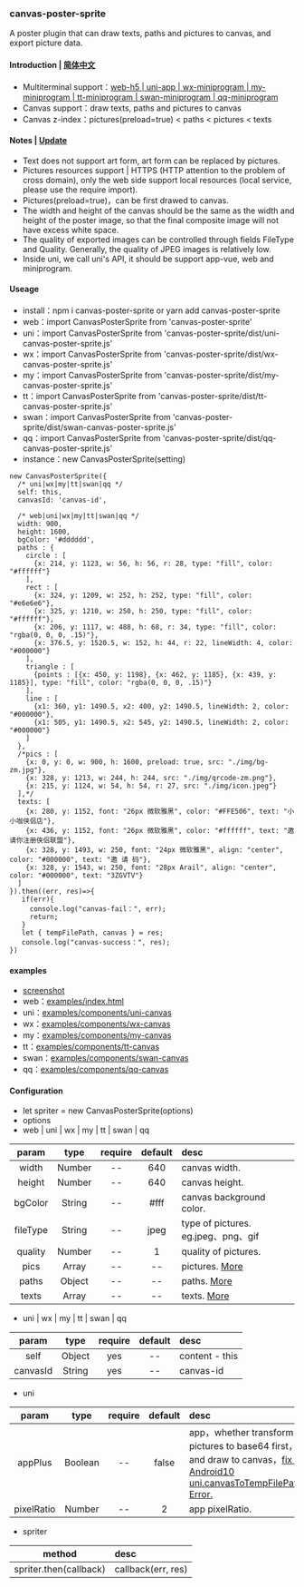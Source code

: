 ### canvas-poster-sprite
A poster plugin that can draw texts, paths and pictures to canvas, and export picture data.

#### Introduction | [简体中文](https://github.com/466102061/canvas-poster-sprite/blob/main/doc/README-ZH.md)
+ Multiterminal support：[web-h5 | uni-app | wx-miniprogram | my-miniprogram | tt-miniprogram | swan-miniprogram | qq-miniprogram](https://github.com/466102061/canvas-poster-sprite/tree/main/dist)
+ Canvas support：draw texts, paths and pictures to canvas
+ Canvas z-index：pictures(preload=true) < paths < pictures < texts

#### Notes | [Update](https://github.com/466102061/canvas-poster-sprite/blob/main/doc/update.md)
+ Text does not support art form, art form can be replaced by pictures.
+ Pictures resources support | HTTPS (HTTP attention to the problem of cross domain), only the web side support local resources (local service, please use the require import).
+ Pictures(preload=true)，can be first drawed to canvas.
+ The width and height of the canvas should be the same as the width and height of the poster image, so that the final composite image will not have excess white space.
+ The quality of exported images can be controlled through fields FileType and Quality. Generally, the quality of JPEG images is relatively low.
+ Inside uni, we call uni's API, it should be support app-vue, web and miniprogram. 

#### Useage
+ install：npm i canvas-poster-sprite  or yarn add canvas-poster-sprite
+ web：import CanvasPosterSprite from 'canvas-poster-sprite'
+ uni：import CanvasPosterSprite from 'canvas-poster-sprite/dist/uni-canvas-poster-sprite.js'
+ wx：import CanvasPosterSprite from 'canvas-poster-sprite/dist/wx-canvas-poster-sprite.js'
+ my：import CanvasPosterSprite from 'canvas-poster-sprite/dist/my-canvas-poster-sprite.js'
+ tt：import CanvasPosterSprite from 'canvas-poster-sprite/dist/tt-canvas-poster-sprite.js'
+ swan：import CanvasPosterSprite from 'canvas-poster-sprite/dist/swan-canvas-poster-sprite.js'
+ qq：import CanvasPosterSprite from 'canvas-poster-sprite/dist/qq-canvas-poster-sprite.js'
+ instance：new CanvasPosterSprite(setting)
```
new CanvasPosterSprite({
  /* uni|wx|my|tt|swan|qq */
  self: this, 
  canvasId: 'canvas-id',

  /* web|uni|wx|my|tt|swan|qq */
  width: 900,
  height: 1600,
  bgColor: '#dddddd',
  paths : {
    circle : [
      {x: 214, y: 1123, w: 56, h: 56, r: 28, type: "fill", color: "#ffffff"}
    ],
    rect : [
      {x: 324, y: 1209, w: 252, h: 252, type: "fill", color: "#e6e6e6"},
      {x: 325, y: 1210, w: 250, h: 250, type: "fill", color: "#ffffff"},
      {x: 206, y: 1117, w: 488, h: 68, r: 34, type: "fill", color: "rgba(0, 0, 0, .15)"},
      {x: 376.5, y: 1520.5, w: 152, h: 44, r: 22, lineWidth: 4, color: "#000000"}
    ],
    triangle : [
      {points : [{x: 450, y: 1198}, {x: 462, y: 1185}, {x: 439, y: 1185}], type: "fill", color: "rgba(0, 0, 0, .15)"}
    ],
    line : [
      {x1: 360, y1: 1490.5, x2: 400, y2: 1490.5, lineWidth: 2, color: "#000000"},
      {x1: 505, y1: 1490.5, x2: 545, y2: 1490.5, lineWidth: 2, color: "#000000"}
    ]
  },
  /*pics : [
    {x: 0, y: 0, w: 900, h: 1600, preload: true, src: "./img/bg-zm.jpg"},
    {x: 328, y: 1213, w: 244, h: 244, src: "./img/qrcode-zm.png"},
    {x: 215, y: 1124, w: 54, h: 54, r: 27, src: "./img/icon.jpeg"}
  ],*/
  texts: [
    {x: 280, y: 1152, font: "26px 微软雅黑", color: "#FFE506", text: "小小咖侠侣店"},
    {x: 436, y: 1152, font: "26px 微软雅黑", color: "#ffffff", text: "邀请你注册侠侣联盟"},
    {x: 328, y: 1493, w: 250, font: "24px 微软雅黑", align: "center", color: "#000000", text: "邀 请 码"},
    {x: 328, y: 1543, w: 250, font: "28px Arail", align: "center", color: "#000000", text: "3ZGVTV"}
  ]
}).then((err, res)=>{
   if(err){
     console.log("canvas-fail：", err);
     return;
   }
   let { tempFilePath, canvas } = res;
   console.log("canvas-success：", res);
})
```
#### examples
+ [screenshot](https://github.com/466102061/canvas-poster-sprite/tree/main/screenshot)
+ web：[examples/index.html](https://github.com/466102061/canvas-poster-sprite/tree/main/examples)
+ uni：[examples/components/uni-canvas](https://github.com/466102061/canvas-poster-sprite/tree/main/examples/components)
+ wx：[examples/components/wx-canvas](https://github.com/466102061/canvas-poster-sprite/tree/main/examples/components)
+ my：[examples/components/my-canvas](https://github.com/466102061/canvas-poster-sprite/tree/main/examples/components)
+ tt：[examples/components/tt-canvas](https://github.com/466102061/canvas-poster-sprite/tree/main/examples/components)
+ swan：[examples/components/swan-canvas](https://github.com/466102061/canvas-poster-sprite/tree/main/examples/components)
+ qq：[examples/components/qq-canvas](https://github.com/466102061/canvas-poster-sprite/tree/main/examples/components)
#### Configuration
+ let spriter = new CanvasPosterSprite(options)
+ options
+ web | uni | wx | my | tt | swan | qq

| param | type | require | default | desc |
| :----: | :----: | :----: | :----: | :---- |
| width | Number | -- | 640 | canvas width. |
| height | Number | -- | 640 | canvas height. |
| bgColor | String | -- | #fff | canvas background color. |
| fileType | String | -- | jpeg | type of pictures. eg.jpeg、png、gif |
| quality | Number | -- | 1 | quality of pictures. |
| pics | Array | -- | -- | pictures. [More](https://github.com/466102061/canvas-poster-sprite/blob/main/doc/draw-pic.md) |
| paths | Object | -- | -- | paths. [More](https://github.com/466102061/canvas-poster-sprite/blob/main/doc/draw-path.md) |
| texts | Array | -- | -- | texts. [More](https://github.com/466102061/canvas-poster-sprite/blob/main/doc/draw-text.md) |

+  uni | wx | my | tt | swan | qq

| param | type | require | default | desc |
| :----: | :----: | :----: | :----: | :---- |
| self | Object | yes | -- | content - this |
| canvasId | String | yes | -- | canvas-id |

+ uni

| param | type | require | default | desc |
| :----: | :----: | :----: | :----: | :---- |
| appPlus | Boolean | -- | false | app，whether transform pictures to base64 first，and draw to canvas，[fix：Android10 uni.canvasToTempFilePath Error.](https://ask.dcloud.net.cn/question/103303) |
| pixelRatio | Number | -- | 2 | app pixelRatio. |

+ spriter

| method | desc |
| :----:| :---- |
| spriter.then(callback) | callback(err, res) |

